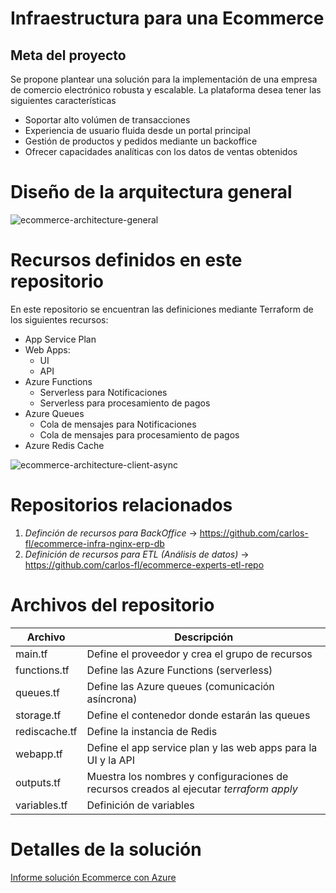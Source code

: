 # Infraestructura para una Ecommerce

## Meta del proyecto

Se propone plantear una solución para la implementación de una empresa de comercio electrónico robusta y escalable.
La plataforma desea tener las siguientes características

- Soportar alto volúmen de transacciones
- Experiencia de usuario fluida desde un portal principal
- Gestión de productos y pedidos mediante un backoffice
- Ofrecer capacidades analíticas con los datos de ventas obtenidos

# Diseño de la arquitectura general

![ecommerce-architecture-general](https://github.com/user-attachments/assets/98d141e9-9c8d-40c4-bb88-ba6c9707fb0a)

# Recursos definidos en este repositorio

En este repositorio se encuentran las definiciones mediante Terraform de los siguientes recursos:

- App Service Plan
- Web Apps:
  - UI
  - API
- Azure Functions
  - Serverless para Notificaciones
  - Serverless para procesamiento de pagos
- Azure Queues
  - Cola de mensajes para Notificaciones
  - Cola de mensajes para procesamiento de pagos
- Azure Redis Cache

![ecommerce-architecture-client-async](https://github.com/user-attachments/assets/e3e148aa-0047-4405-8204-2b17816d8e03)

# Repositorios relacionados

1. *Definción de recursos para BackOffice* -> https://github.com/carlos-fl/ecommerce-infra-nginx-erp-db
2. *Definición de recursos para ETL (Análisis de datos)* -> https://github.com/carlos-fl/ecommerce-experts-etl-repo

# Archivos del repositorio

|     Archivo     |   Descripción                                                                          |
| --------------- |----------------------------------------------------------------------------------------|
|   main.tf       |     Define el proveedor y crea el grupo de recursos                                    |
| functions.tf    |  Define las Azure Functions (serverless)                                               |
| queues.tf       | Define las Azure queues (comunicación asíncrona)                                       |
|  storage.tf     | Define el contenedor donde estarán las queues                                          |
| rediscache.tf   | Define la instancia de Redis                                                           |
|  webapp.tf      | Define el app service plan y las web apps para la UI y la API                          |
| outputs.tf      | Muestra los nombres y configuraciones de recursos creados al ejecutar *terraform apply*|
| variables.tf    | Definición de variables                                                                |


# Detalles de la solución

[Informe solución Ecommerce con Azure](https://docs.google.com/document/d/1ezOdflO207IYb7VPjgMHN3QuSF-Ad6scydfD9Bdw7_0/edit?usp=sharing)
